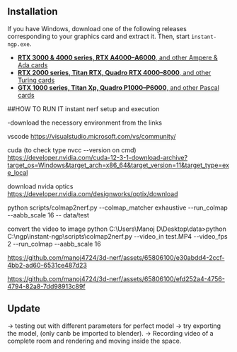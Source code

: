 
## Installation

If you have Windows, download one of the following releases corresponding to your graphics card and extract it. Then, start `instant-ngp.exe`.

- [**RTX 3000 & 4000 series, RTX A4000&ndash;A6000**, and other Ampere & Ada cards](https://github.com/NVlabs/instant-ngp/releases/download/continuous/Instant-NGP-for-RTX-3000-and-4000.zip)
- [**RTX 2000 series, Titan RTX, Quadro RTX 4000&ndash;8000**, and other Turing cards](https://github.com/NVlabs/instant-ngp/releases/download/continuous/Instant-NGP-for-RTX-2000.zip)
- [**GTX 1000 series, Titan Xp, Quadro P1000&ndash;P6000**, and other Pascal cards](https://github.com/NVlabs/instant-ngp/releases/download/continuous/Instant-NGP-for-GTX-1000.zip)

##HOW TO RUN IT
instant nerf setup and execution

-download the necessory environment from the links

vscode
https://visualstudio.microsoft.com/vs/community/

cuda (to check type nvcc --version on cmd)
https://developer.nvidia.com/cuda-12-3-1-download-archive?target_os=Windows&target_arch=x86_64&target_version=11&target_type=exe_local

download nvida optics
https://developer.nvidia.com/designworks/optix/download




python scripts/colmap2nerf.py --colmap_matcher exhaustive --run_colmap --aabb_scale 16 -- data/test







convert the video to image
python C:\Users\Manoj D\Desktop\data>python C:\ngp\instant-ngp\scripts\colmap2nerf.py --video_in test.MP4 --video_fps 2 --run_colmap --aabb_scale 16





https://github.com/manoj4724/3d-nerf/assets/65806100/e30abdd4-2ccf-4bb2-ad60-6531ce487d23



https://github.com/manoj4724/3d-nerf/assets/65806100/efd252a4-4756-4794-82a8-7dd98913c89f


## Update
-> testing out with different parameters for perfect model
-> try exporting the model, (only canb be imported to blender). 
-> Recording video of a complete room and rendering and moving inside the space.
